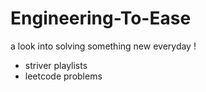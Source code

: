 # Engineering-To-Ease
a look into solving something new everyday !

- striver playlists
- leetcode problems
